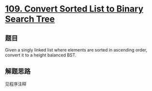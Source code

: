 # [109. Convert Sorted List to Binary Search Tree](https://leetcode.com/problems/convert-sorted-list-to-binary-search-tree/)

## 题目
Given a singly linked list where elements are sorted in ascending order, convert it to a height balanced BST.

## 解题思路

见程序注释
